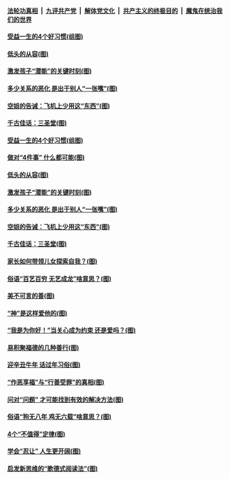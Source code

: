 

####  [法轮功真相](../../../../basic/blob/master/README.md?t=01231631) &nbsp;|&nbsp; [九评共产党](../../../../9ping.md/blob/master/README.md?t=01231631) &nbsp;|&nbsp; [解体党文化](../../../../jtdwh.md/blob/master/README.md?t=01231631)  &nbsp;|&nbsp; [共产主义的终极目的](../../../../gczydzjmd.md/blob/master/README.md?t=01231631) &nbsp;|&nbsp; [魔鬼在统治我们的世界](../../../../mgztzwmdsj.md/blob/master/README.md?t=01231631) 

#### [受益一生的4个好习惯(组图)](../pages/p8/960051.md?t=01231631) 

#### [低头的从容(图)](../pages/p8/959909.md?t=01231631) 

#### [激发孩子“潜能”的关键时刻(图)](../pages/p8/959981.md?t=01231631) 

#### [多少关系的恶化 是出于别人“一张嘴”(图)](../pages/p8/959945.md?t=01231631) 

#### [空姐的告诫：飞机上少用这“东西”(图)](../pages/p8/959958.md?t=01231631) 

#### [千古佳话：三圣堂(图)](../pages/p8/959671.md?t=01231631) 

#### [受益一生的4个好习惯(组图)](../pages/p8/960051.md?t=01231631) 

#### [做对“4件事” 什么都可能(图)](../pages/p8/960014.md?t=01231631) 

#### [低头的从容(图)](../pages/p8/959909.md?t=01231631) 

#### [激发孩子“潜能”的关键时刻(图)](../pages/p8/959981.md?t=01231631) 

#### [多少关系的恶化 是出于别人“一张嘴”(图)](../pages/p8/959945.md?t=01231631) 

#### [空姐的告诫：飞机上少用这“东西”(图)](../pages/p8/959958.md?t=01231631) 

#### [千古佳话：三圣堂(图)](../pages/p8/959671.md?t=01231631) 

#### [家长如何带领儿女探索自我？(图)](../pages/p8/959853.md?t=01231631) 

#### [俗语“百艺百穷 无艺成龙”啥意思？(图)](../pages/p8/959653.md?t=01231631) 

#### [美不可言的善(图)](../pages/p8/959667.md?t=01231631) 

#### [“神”是这样爱他的(图)](../pages/p8/959650.md?t=01231631) 

#### [“我是为你好！”当关心成为约束 还是爱吗？(图)](../pages/p8/959747.md?t=01231631) 

#### [易积聚福德的几种善行(图)](../pages/p8/959682.md?t=01231631) 

#### [迎辛丑牛年 话过年习俗(图)](../pages/p8/959648.md?t=01231631) 

#### [“作恶享福”与“行善受罪”的真相(图)](../pages/p8/959156.md?t=01231631) 

#### [问对“问题” 才可能找到有效的解决方法(图)](../pages/p8/959616.md?t=01231631) 

#### [俗语“狗无八年 鸡无六载”啥意思？(图)](../pages/p8/959506.md?t=01231631) 

#### [4个“不值得”定律(图)](../pages/p8/959364.md?t=01231631) 

#### [学会“忍让” 人生更开阔(图)](../pages/p8/959144.md?t=01231631) 

#### [启发新思维的“歌德式阅读法”(图)](../pages/p8/959110.md?t=01231631) 

